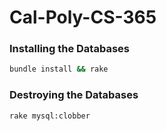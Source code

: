 Cal-Poly-CS-365
===============

### Installing the Databases

```bash
bundle install && rake
```

### Destroying the Databases

```bash
rake mysql:clobber
```
